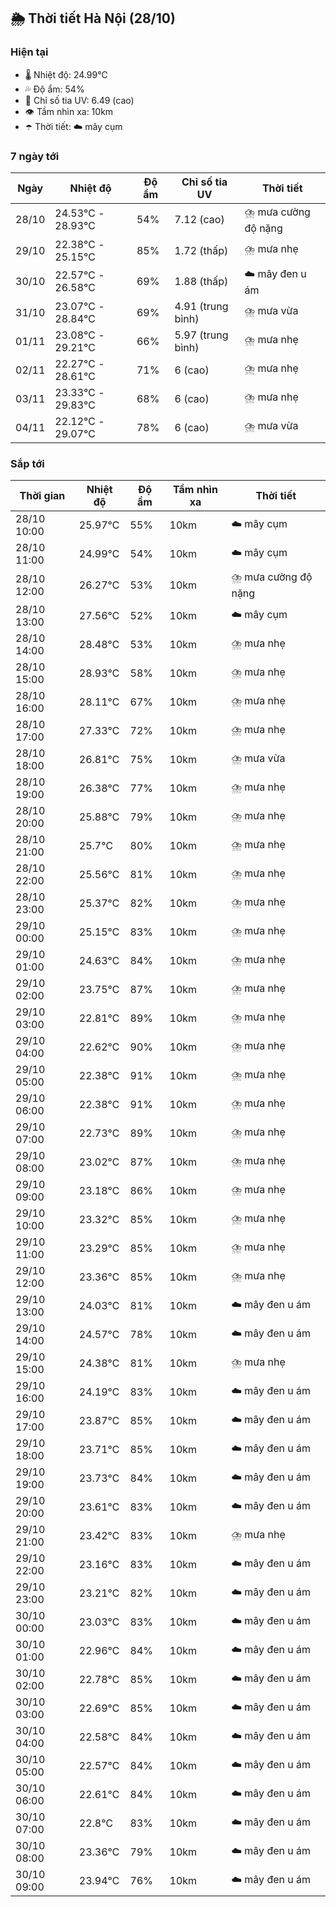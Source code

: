 ## 🌦️ Thời tiết Hà Nội (28/10)

### Hiện tại

- 🌡️ Nhiệt độ: 24.99℃
- 💦 Độ ẩm: 54%
- 🌟 Chỉ số tia UV: 6.49 (cao)
- 👁️ Tầm nhìn xa: 10km
- ☂️ Thời tiết: ☁️ mây cụm

### 7 ngày tới

| Ngày | Nhiệt độ | Độ ẩm | Chỉ số tia UV | Thời tiết |
| --- | --- | --- | --- | --- |
| 28/10 | 24.53℃ - 28.93℃ | 54% | 7.12 (cao) | ⛈️ mưa cường độ nặng |
| 29/10 | 22.38℃ - 25.15℃ | 85% | 1.72 (thấp) | ⛈️ mưa nhẹ |
| 30/10 | 22.57℃ - 26.58℃ | 69% | 1.88 (thấp) | ☁️ mây đen u ám |
| 31/10 | 23.07℃ - 28.84℃ | 69% | 4.91 (trung bình) | ⛈️ mưa vừa |
| 01/11 | 23.08℃ - 29.21℃ | 66% | 5.97 (trung bình) | ⛈️ mưa nhẹ |
| 02/11 | 22.27℃ - 28.61℃ | 71% | 6 (cao) | ⛈️ mưa nhẹ |
| 03/11 | 23.33℃ - 29.83℃ | 68% | 6 (cao) | ⛈️ mưa nhẹ |
| 04/11 | 22.12℃ - 29.07℃ | 78% | 6 (cao) | ⛈️ mưa vừa |

### Sắp tới

| Thời gian | Nhiệt độ | Độ ẩm | Tầm nhìn xa | Thời tiết |
| --- | --- | --- | --- | --- |
| 28/10 10:00 | 25.97℃ | 55% | 10km | ☁️ mây cụm |
| 28/10 11:00 | 24.99℃ | 54% | 10km | ☁️ mây cụm |
| 28/10 12:00 | 26.27℃ | 53% | 10km | ⛈️ mưa cường độ nặng |
| 28/10 13:00 | 27.56℃ | 52% | 10km | ☁️ mây cụm |
| 28/10 14:00 | 28.48℃ | 53% | 10km | ⛈️ mưa nhẹ |
| 28/10 15:00 | 28.93℃ | 58% | 10km | ⛈️ mưa nhẹ |
| 28/10 16:00 | 28.11℃ | 67% | 10km | ⛈️ mưa nhẹ |
| 28/10 17:00 | 27.33℃ | 72% | 10km | ⛈️ mưa nhẹ |
| 28/10 18:00 | 26.81℃ | 75% | 10km | ⛈️ mưa vừa |
| 28/10 19:00 | 26.38℃ | 77% | 10km | ⛈️ mưa nhẹ |
| 28/10 20:00 | 25.88℃ | 79% | 10km | ⛈️ mưa nhẹ |
| 28/10 21:00 | 25.7℃ | 80% | 10km | ⛈️ mưa nhẹ |
| 28/10 22:00 | 25.56℃ | 81% | 10km | ⛈️ mưa nhẹ |
| 28/10 23:00 | 25.37℃ | 82% | 10km | ⛈️ mưa nhẹ |
| 29/10 00:00 | 25.15℃ | 83% | 10km | ⛈️ mưa nhẹ |
| 29/10 01:00 | 24.63℃ | 84% | 10km | ⛈️ mưa nhẹ |
| 29/10 02:00 | 23.75℃ | 87% | 10km | ⛈️ mưa nhẹ |
| 29/10 03:00 | 22.81℃ | 89% | 10km | ⛈️ mưa nhẹ |
| 29/10 04:00 | 22.62℃ | 90% | 10km | ⛈️ mưa nhẹ |
| 29/10 05:00 | 22.38℃ | 91% | 10km | ⛈️ mưa nhẹ |
| 29/10 06:00 | 22.38℃ | 91% | 10km | ⛈️ mưa nhẹ |
| 29/10 07:00 | 22.73℃ | 89% | 10km | ⛈️ mưa nhẹ |
| 29/10 08:00 | 23.02℃ | 87% | 10km | ⛈️ mưa nhẹ |
| 29/10 09:00 | 23.18℃ | 86% | 10km | ⛈️ mưa nhẹ |
| 29/10 10:00 | 23.32℃ | 85% | 10km | ⛈️ mưa nhẹ |
| 29/10 11:00 | 23.29℃ | 85% | 10km | ⛈️ mưa nhẹ |
| 29/10 12:00 | 23.36℃ | 85% | 10km | ⛈️ mưa nhẹ |
| 29/10 13:00 | 24.03℃ | 81% | 10km | ☁️ mây đen u ám |
| 29/10 14:00 | 24.57℃ | 78% | 10km | ☁️ mây đen u ám |
| 29/10 15:00 | 24.38℃ | 81% | 10km | ⛈️ mưa nhẹ |
| 29/10 16:00 | 24.19℃ | 83% | 10km | ☁️ mây đen u ám |
| 29/10 17:00 | 23.87℃ | 85% | 10km | ☁️ mây đen u ám |
| 29/10 18:00 | 23.71℃ | 85% | 10km | ☁️ mây đen u ám |
| 29/10 19:00 | 23.73℃ | 84% | 10km | ☁️ mây đen u ám |
| 29/10 20:00 | 23.61℃ | 83% | 10km | ☁️ mây đen u ám |
| 29/10 21:00 | 23.42℃ | 83% | 10km | ⛈️ mưa nhẹ |
| 29/10 22:00 | 23.16℃ | 83% | 10km | ☁️ mây đen u ám |
| 29/10 23:00 | 23.21℃ | 82% | 10km | ☁️ mây đen u ám |
| 30/10 00:00 | 23.03℃ | 83% | 10km | ☁️ mây đen u ám |
| 30/10 01:00 | 22.96℃ | 84% | 10km | ☁️ mây đen u ám |
| 30/10 02:00 | 22.78℃ | 85% | 10km | ☁️ mây đen u ám |
| 30/10 03:00 | 22.69℃ | 85% | 10km | ☁️ mây đen u ám |
| 30/10 04:00 | 22.58℃ | 84% | 10km | ☁️ mây đen u ám |
| 30/10 05:00 | 22.57℃ | 84% | 10km | ☁️ mây đen u ám |
| 30/10 06:00 | 22.61℃ | 84% | 10km | ☁️ mây đen u ám |
| 30/10 07:00 | 22.8℃ | 83% | 10km | ☁️ mây đen u ám |
| 30/10 08:00 | 23.36℃ | 79% | 10km | ☁️ mây đen u ám |
| 30/10 09:00 | 23.94℃ | 76% | 10km | ☁️ mây đen u ám |
